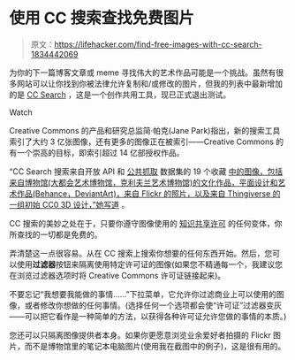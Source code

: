 # 使用 CC 搜索查找免费图片

> 原文：<https://lifehacker.com/find-free-images-with-cc-search-1834442069>

为你的下一篇博客文章或 meme 寻找伟大的艺术作品可能是一个挑战。虽然有很多网站可以让你找到你被法律允许复制和/或修改的图片，但我的列表中最新增加的是 [CC Search](https://search.creativecommons.org/) ，这是一个创作共用工具，现已正式退出测试。

Watch

Creative Commons 的产品和研究总监简·帕克(Jane Park)指出，新的搜索工具索引了大约 3 亿张图像，还有更多的图像正在被索引——Creative Commons 的有一个崇高的目标，即索引超过 14 亿部授权作品。

“CC Search 搜索来自开放 API 和 [公共抓取](https://commoncrawl.org/) 数据集的 19 个收藏 [中的图像，包括来自博物馆(大都会艺术博物馆，克利夫兰艺术博物馆)的文化作品，平面设计和艺术作品(Behance，DeviantArt)，来自 Flickr 的照片，以及来自 Thingiverse 的一组初始 CC0 3D 设计，”她写道](https://search.creativecommons.org/about) 。

CC 搜索的美妙之处在于，只要你遵守图像使用的 [知识共享许可](https://creativecommons.org/share-your-work/licensing-types-examples/) 的任何变体，你所查找的一切都是免费的。

弄清楚这一点很容易。从在 CC 搜索上搜索你想要的任何东西开始。然后，您可以使用**过滤器**按钮来隔离使用特定许可证的图像(如果您不精通每一个，我建议您在浏览过滤器选项时将 Creative Commons 许可证链接起来)。

不要忘记“我想要我能做的事情……”下拉菜单，它允许你过滤商业上可以使用的图像，或者修改你想做的任何事情。(选择任何一个选项都会使“许可证”过滤器变灰——可以把它看作是一种简单的方法，以获得各种许可证允许您做的事情的本质。)

您还可以只隔离图像提供者本身。如果你更愿意浏览业余爱好者拍摄的 Flickr 图片，而不是博物馆里的笔记本电脑图片(使用我在截图中的例子)，这是很有用的。